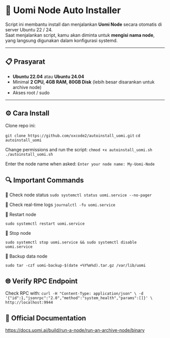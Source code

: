 # 🚀 Uomi Node Auto Installer  

Script ini membantu install dan menjalankan **Uomi Node** secara otomatis di server Ubuntu 22 / 24.  
Saat menjalankan script, kamu akan diminta untuk **mengisi nama node**, yang langsung digunakan dalam konfigurasi systemd.  

---

## 📋 Prasyarat  

- **Ubuntu 22.04** atau **Ubuntu 24.04**  
- Minimal **2 CPU, 4GB RAM, 80GB Disk** (lebih besar disarankan untuk archive node)  
- Akses root / sudo  

---

## ⚙️ Cara Install  

Clone repo ini:  

```git clone https://github.com/xxcode2/autoinstall_uomi.git```
```cd autoinstall_uomi```

Change permissions and run the script:
```chmod +x autoinstall_uomi.sh```
```./autoinstall_uomi.sh```

Enter the node name when asked:
```Enter your node name: My-Uomi-Node```

## 🔍 Important Commands
🔹 Check node status
```sudo systemctl status uomi.service --no-pager```

🔹 Check real-time logs
```journalctl -fu uomi.service```

🔹 Restart node

```sudo systemctl restart uomi.service```


🔹 Stop node

```sudo systemctl stop uomi.service && sudo systemctl disable uomi.service```


🔹 Backup data node

```sudo tar -czf uomi-backup-$(date +%Y%m%d).tar.gz /var/lib/uomi```

## 🌐 Verify RPC Endpoint

Check RPC with:
``curl -H "Content-Type: application/json" \
  -d '{"id":1,"jsonrpc":"2.0","method":"system_health","params":[]}' \
  http://localhost:9944``

## 📖 Official Documentation
https://docs.uomi.ai/build/run-a-node/run-an-archive-node/binary
